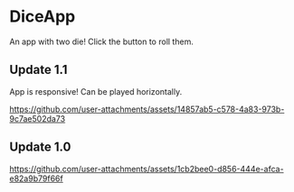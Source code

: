 # DiceApp
An app with two die! Click the button to roll them. 


## Update 1.1
App is responsive! Can be played horizontally.

https://github.com/user-attachments/assets/14857ab5-c578-4a83-973b-9c7ae502da73





## Update 1.0
https://github.com/user-attachments/assets/1cb2bee0-d856-444e-afca-e82a9b79f66f


